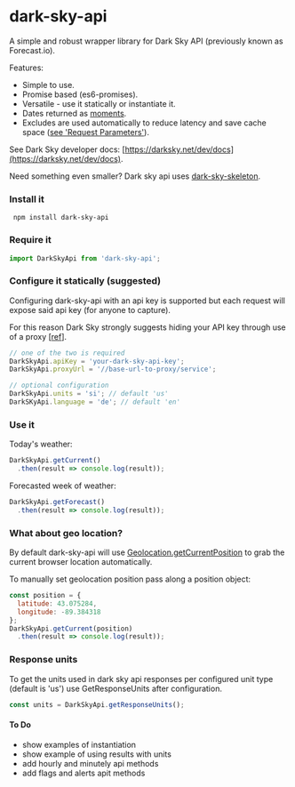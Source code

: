 # dark-sky-api

A simple and robust wrapper library for Dark Sky API (previously known as Forecast.io). 

Features:

* Simple to use.
* Promise based (es6-promises).
* Versatile - use it statically or instantiate it.
* Dates returned as [moments](https://momentjs.com/).
* Excludes are used automatically to reduce latency and save cache space ([see 'Request Parameters'](https://darksky.net/dev/docs/forecast)).

See Dark Sky developer docs: [https://darksky.net/dev/docs](https://darksky.net/dev/docs).

Need something even smaller? Dark sky api uses [dark-sky-skeleton](https://github.com/deanbot/dark-sky-skeleton).

### Install it

```
 npm install dark-sky-api
```

### Require it
```javascript
import DarkSkyApi from 'dark-sky-api';
```

### Configure it statically (suggested)

Configuring dark-sky-api with an api key is supported but each request will expose said api key (for anyone to capture). 

For this reason Dark Sky strongly suggests hiding your API key through use of a proxy [[ref](https://darksky.net/dev/docs/faq#cross-origin)].

```javascript
// one of the two is required
DarkSkyApi.apiKey = 'your-dark-sky-api-key';
DarkSkyApi.proxyUrl = '//base-url-to-proxy/service';

// optional configuration
DarkSkyApi.units = 'si'; // default 'us'
DarkSKyApi.language = 'de'; // default 'en'
```

### Use it

Today's weather:

```javascript
DarkSkyApi.getCurrent()
  .then(result => console.log(result));
```

Forecasted week of weather:

```javascript
DarkSkyApi.getForecast()
  .then(result => console.log(result));
```

### What about geo location?
By default dark-sky-api will use [Geolocation.getCurrentPosition](https://developer.mozilla.org/en-US/docs/Web/API/Geolocation/getCurrentPosition) to grab the current browser location automatically.

To manually set geolocation position pass along a position object:

```javascript
const position = {
  latitude: 43.075284, 
  longitude: -89.384318
};
DarkSkyApi.getCurrent(position)
  .then(result => console.log(result));
```

### Response units

To get the units used in dark sky api responses per configured unit type (default is 'us') use GetResponseUnits after configuration.

```javascript
const units = DarkSkyApi.getResponseUnits();
```

#### To Do 

* show examples of instantiation
* show example of using results with units
* add hourly and minutely api methods
* add flags and alerts apit methods